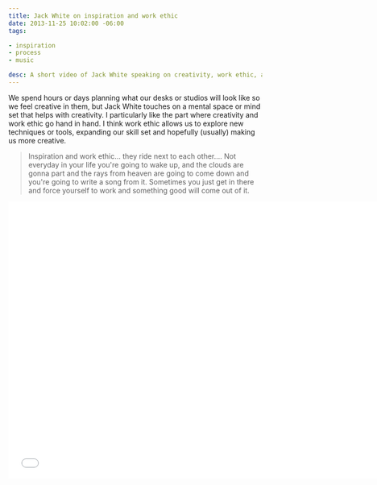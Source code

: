 ```yaml
---
title: Jack White on inspiration and work ethic
date: 2013-11-25 10:02:00 -06:00
tags:

- inspiration
- process
- music

desc: A short video of Jack White speaking on creativity, work ethic, and inspiration.
---
```


We spend hours or days planning what our desks or studios will look like so we feel creative in them, but Jack White touches on a mental space or mind set that helps with creativity. I particularly like the part where creativity and work ethic go hand in hand. I think work ethic allows us to explore new techniques or tools, expanding our skill set and hopefully (usually) making us more creative.

> Inspiration and work ethic... they ride next to each other.... Not everyday in your life you're going to wake up, and the clouds are gonna part and the rays from heaven are going to come down and you're going to write a song from it. Sometimes you just get in there and force yourself to work and something good will come out of it.

<div class="full">
<iframe width="740" height="550" src="//www.youtube.com/embed/MckHLBWuz7E" frameborder="0" allowfullscreen></iframe></div>
